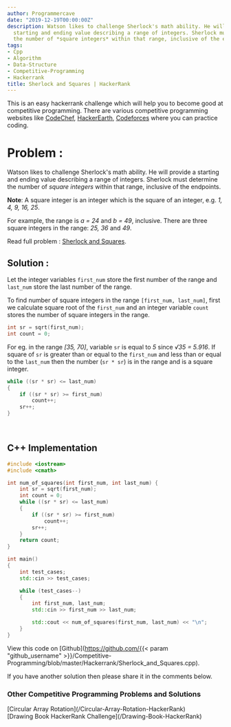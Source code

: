 ```yaml
---
author: Programmercave
date: "2019-12-19T00:00:00Z"
description: Watson likes to challenge Sherlock's math ability. He will provide a
  starting and ending value describing a range of integers. Sherlock must determine
  the number of *square integers* within that range, inclusive of the endpoints.
tags:
- Cpp
- Algorithm
- Data-Structure
- Competitive-Programming
- Hackerrank
title: Sherlock and Squares | HackerRank
---
```




This is an easy hackerrank challenge which will help you to become good at competitive programming. There are various competitive programming websites like [CodeChef](https://www.codechef.com/), [HackerEarth](https://www.hackerearth.com/challenges/), [Codeforces](https://codeforces.com/) where you can practice coding.

<h1>Problem : </h1>

Watson likes to challenge Sherlock's math ability. He will provide a starting and ending value describing a range of integers. Sherlock must determine the number of *square integers* within that range, inclusive of the endpoints.


**Note**: A square integer is an integer which is the square of an integer, e.g. *1, 4, 9, 16, 25*.
 
For example, the range is *a = 24* and *b = 49*, inclusive. There are three square integers in the range: *25, 36* and *49*.

Read full problem : [Sherlock and Squares](https://www.hackerrank.com/challenges/sherlock-and-squares/problem).

<h2>Solution : </h2>

Let the integer variables `first_num` store the first number of the range and `last_num` store the last number of the range.

To find number of square integers in the range `[first_num, last_num]`, first we calculate square root of the `first_num` and an integer variable `count` stores the number of square integers in the range.

```cpp
int sr = sqrt(first_num);
int count = 0;
```

For eg. in the range *[35, 70]*, variable `sr` is equal to *5* since *√35 = 5.916*. If square of `sr` is greater than or equal to the `first_num` and less than or equal to the `last_num` then the number (`sr * sr`) is in the range and is a square integer.

```cpp
while ((sr * sr) <= last_num)
{
    if ((sr * sr) >= first_num)
        count++;
    sr++;
}
```
<br/>

<h2>C++ Implementation</h2>

```cpp
#include <iostream>
#include <cmath>

int num_of_squares(int first_num, int last_num) {
    int sr = sqrt(first_num);
    int count = 0;
    while ((sr * sr) <= last_num)
    {
        if ((sr * sr) >= first_num)
            count++;
        sr++;
    }
    return count;
}

int main()
{
    int test_cases;
    std::cin >> test_cases;

    while (test_cases--)
    {
        int first_num, last_num;
        std::cin >> first_num >> last_num;

        std::cout << num_of_squares(first_num, last_num) << "\n";
    }
}
```

View this code on [Github](https://github.com/{{< param "github_username" >}}/Competitive-Programming/blob/master/Hackerrank/Sherlock_and_Squares.cpp).

If you have another solution then please share it in the comments below.

<h3>Other Competitive Programming Problems and Solutions</h3>
[Circular Array Rotation](/Circular-Array-Rotation-HackerRank)<br/>
[Drawing Book HackerRank Challenge](/Drawing-Book-HackerRank)<br/>



